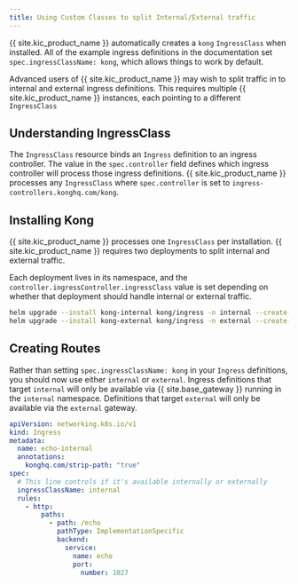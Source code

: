 ```yaml
---
title: Using Custom Classes to split Internal/External traffic
---
```


{{ site.kic_product_name }} automatically creates a `kong` `IngressClass` when installed. All of the example ingress definitions in the documentation set `spec.ingressClassName: kong`, which allows things to work by default.

Advanced users of {{ site.kic_product_name }} may wish to split traffic in to internal and external ingress definitions. This requires multiple {{ site.kic_product_name }} instances, each pointing to a different `IngressClass`

## Understanding IngressClass

The `IngressClass` resource binds an `Ingress` definition to an ingress controller. The value in the `spec.controller` field defines which ingress controller will process those ingress definitions. {{ site.kic_product_name }} processes any `IngressClass` where `spec.controller` is set to `ingress-controllers.konghq.com/kong`.

## Installing Kong

{{ site.kic_product_name }} processes one `IngressClass` per installation. {{ site.kic_product_name }} requires two deployments to split internal and external traffic.

Each deployment lives in its namespace, and the `controller.ingressController.ingressClass` value is set depending on whether that deployment should handle internal or external traffic.

```bash
helm upgrade --install kong-internal kong/ingress -n internal --create-namespace --set controller.ingressController.ingressClass=internal
helm upgrade --install kong-external kong/ingress -n external --create-namespace --set controller.ingressController.ingressClass=external
```

## Creating Routes

Rather than setting `spec.ingressClassName: kong` in your `Ingress` definitions, you should now use either `internal` or `external`. Ingress definitions that target `internal` will only be available via {{ site.base_gateway }} running in the `internal` namespace. Definitions that target `external` will only be available via the `external` gateway.

```yaml
apiVersion: networking.k8s.io/v1
kind: Ingress
metadata:
  name: echo-internal
  annotations:
    konghq.com/strip-path: "true"
spec:
  # This line controls if it's available internally or externally
  ingressClassName: internal 
  rules:
    - http:
        paths:
          - path: /echo
            pathType: ImplementationSpecific
            backend:
              service:
                name: echo
                port:
                  number: 1027
```